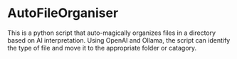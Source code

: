 # AutoFileOrganiser
This is a python script that auto-magically organizes files in a directory based on AI interpretation. Using OpenAI and Ollama, the script can identify the type of file and move it to the appropriate folder or catagory.